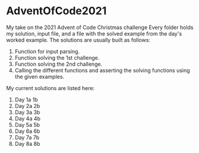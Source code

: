 # AdventOfCode2021
My take on the 2021 Advent of Code Christmas challenge
Every folder holds my solution, input file, and a file with the solved example from the day's worked example.
The solutions are usually built as follows:
1. Function for input parsing.
2. Function solving the 1st challenge.
3. Function solving the 2nd challenge.
4. Calling the different functions and asserting the solving functions using the given examples.

My current solutions are listed here:
1. Day 1a 1b
2. Day 2a 2b
3. Day 3a 3b
4. Day 4a 4b
5. Day 5a 5b
6. Day 6a 6b
7. Day 7a 7b
8. Day 8a 8b
